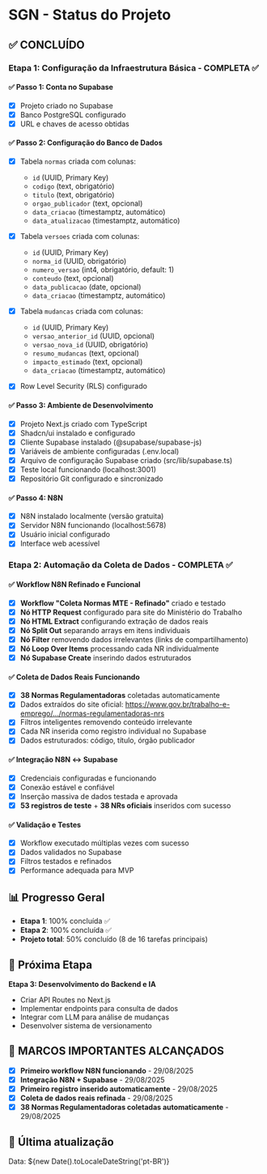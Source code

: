 # SGN - Status do Projeto

## ✅ CONCLUÍDO

### Etapa 1: Configuração da Infraestrutura Básica - COMPLETA ✅

#### ✅ Passo 1: Conta no Supabase
- [x] Projeto criado no Supabase
- [x] Banco PostgreSQL configurado
- [x] URL e chaves de acesso obtidas

#### ✅ Passo 2: Configuração do Banco de Dados
- [x] Tabela `normas` criada com colunas:
  - `id` (UUID, Primary Key)
  - `codigo` (text, obrigatório)
  - `titulo` (text, obrigatório)
  - `orgao_publicador` (text, opcional)
  - `data_criacao` (timestamptz, automático)
  - `data_atualizacao` (timestamptz, automático)

- [x] Tabela `versoes` criada com colunas:
  - `id` (UUID, Primary Key)
  - `norma_id` (UUID, obrigatório)
  - `numero_versao` (int4, obrigatório, default: 1)
  - `conteudo` (text, opcional)
  - `data_publicacao` (date, opcional)
  - `data_criacao` (timestamptz, automático)

- [x] Tabela `mudancas` criada com colunas:
  - `id` (UUID, Primary Key)
  - `versao_anterior_id` (UUID, opcional)
  - `versao_nova_id` (UUID, obrigatório)
  - `resumo_mudancas` (text, opcional)
  - `impacto_estimado` (text, opcional)
  - `data_criacao` (timestamptz, automático)

- [x] Row Level Security (RLS) configurado

#### ✅ Passo 3: Ambiente de Desenvolvimento
- [x] Projeto Next.js criado com TypeScript
- [x] Shadcn/ui instalado e configurado
- [x] Cliente Supabase instalado (@supabase/supabase-js)
- [x] Variáveis de ambiente configuradas (.env.local)
- [x] Arquivo de configuração Supabase criado (src/lib/supabase.ts)
- [x] Teste local funcionando (localhost:3001)
- [x] Repositório Git configurado e sincronizado

#### ✅ Passo 4: N8N
- [x] N8N instalado localmente (versão gratuita)
- [x] Servidor N8N funcionando (localhost:5678)
- [x] Usuário inicial configurado
- [x] Interface web acessível

### Etapa 2: Automação da Coleta de Dados - COMPLETA ✅

#### ✅ Workflow N8N Refinado e Funcional
- [x] **Workflow "Coleta Normas MTE - Refinado"** criado e testado
- [x] **Nó HTTP Request** configurado para site do Ministério do Trabalho
- [x] **Nó HTML Extract** configurando extração de dados reais
- [x] **Nó Split Out** separando arrays em itens individuais
- [x] **Nó Filter** removendo dados irrelevantes (links de compartilhamento)
- [x] **Nó Loop Over Items** processando cada NR individualmente
- [x] **Nó Supabase Create** inserindo dados estruturados

#### ✅ Coleta de Dados Reais Funcionando
- [x] **38 Normas Regulamentadoras** coletadas automaticamente
- [x] Dados extraídos do site oficial: https://www.gov.br/trabalho-e-emprego/.../normas-regulamentadoras-nrs
- [x] Filtros inteligentes removendo conteúdo irrelevante
- [x] Cada NR inserida como registro individual no Supabase
- [x] Dados estruturados: código, título, órgão publicador

#### ✅ Integração N8N ↔ Supabase
- [x] Credenciais configuradas e funcionando
- [x] Conexão estável e confiável
- [x] Inserção massiva de dados testada e aprovada
- [x] **53 registros de teste** + **38 NRs oficiais** inseridos com sucesso

#### ✅ Validação e Testes
- [x] Workflow executado múltiplas vezes com sucesso
- [x] Dados validados no Supabase
- [x] Filtros testados e refinados
- [x] Performance adequada para MVP

## 📊 Progresso Geral
- **Etapa 1**: 100% concluída ✅
- **Etapa 2**: 100% concluída ✅
- **Projeto total**: 50% concluído (8 de 16 tarefas principais)

## 🎯 Próxima Etapa
**Etapa 3: Desenvolvimento do Backend e IA**
- Criar API Routes no Next.js
- Implementar endpoints para consulta de dados
- Integrar com LLM para análise de mudanças
- Desenvolver sistema de versionamento

## 🎉 MARCOS IMPORTANTES ALCANÇADOS
- [x] **Primeiro workflow N8N funcionando** - 29/08/2025
- [x] **Integração N8N + Supabase** - 29/08/2025  
- [x] **Primeiro registro inserido automaticamente** - 29/08/2025
- [x] **Coleta de dados reais refinada** - 29/08/2025
- [x] **38 Normas Regulamentadoras coletadas automaticamente** - 29/08/2025

## 📅 Última atualização
Data: ${new Date().toLocaleDateString('pt-BR')}
